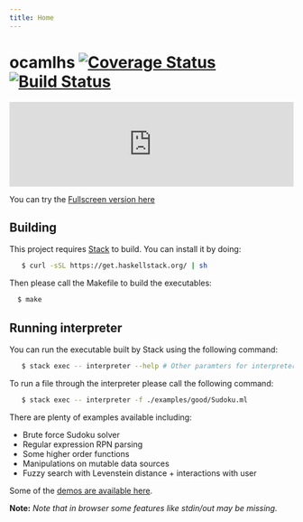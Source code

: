 ```yaml
---
title: Home
---
```


# ocamlhs [![Coverage Status](https://coveralls.io/repos/github/styczynski/ocaml.hs/badge.svg?branch=master)](https://coveralls.io/github/styczynski/ocaml.hs?branch=master) [![Build Status](https://travis-ci.com/styczynski/ocaml.hs.svg?branch=master)](https://travis-ci.com/styczynski/ocaml.hs)


<iframe style="border:none; width:100%" src="http://styczynski.in/ocaml.hs/parser_index.html"></iframe>

You can try the [Fullscreen version here](http://styczynski.in/ocaml.hs/parser_index.html)

## Building

This project requires [Stack](https://docs.haskellstack.org/en/stable/README/) to build.
You can install it by doing:
```bash
   $ curl -sSL https://get.haskellstack.org/ | sh
```

Then please call the Makefile to build the executables:
```bash
  $ make
```

## Running interpreter

You can run the executable built by Stack using the following command:
```bash
   $ stack exec -- interpreter --help # Other paramters for interpreter
```

To run a file through the interpreter please call the following command:
```bash
   $ stack exec -- interpreter -f ./examples/good/Sudoku.ml
```

There are plenty of examples available including:
* Brute force Sudoku solver
* Regular expression RPN parsing
* Some higher order functions
* Manipulations on mutable data sources
* Fuzzy search with Levenstein distance + interactions with user

Some of the [demos are available here](http://styczynski.in/ocaml.hs/2-Examples.html).

**Note:**
*Note that in browser some features like stdin/out may be missing.*